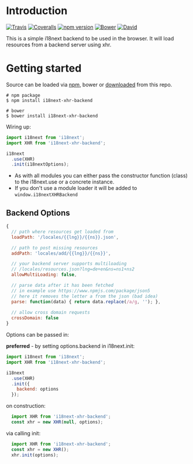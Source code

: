 # Introduction

[![Travis](https://img.shields.io/travis/i18next/i18next-xhr-backend/master.svg?style=flat-square)](https://travis-ci.org/i18next/i18next-xhr-backend)
[![Coveralls](https://img.shields.io/coveralls/i18next/i18next-xhr-backend/master.svg?style=flat-square)](https://coveralls.io/github/i18next/i18next-xhr-backend)
[![npm version](https://img.shields.io/npm/v/i18next-xhr-backend.svg?style=flat-square)](https://www.npmjs.com/package/i18next-xhr-backend)
[![Bower](https://img.shields.io/bower/v/i18next-xhr-backend.svg)]()
[![David](https://img.shields.io/david/i18next/i18next-xhr-backend.svg?style=flat-square)](https://david-dm.org/i18next/i18next-xhr-backend)

This is a simple i18next backend to be used in the browser. It will load resources from a backend server using xhr.

# Getting started

Source can be loaded via [npm](https://www.npmjs.com/package/i18next-xhr-backend), bower or [downloaded](https://github.com/i18next/i18next-xhr-backend/blob/master/i18nextXHRBackend.min.js) from this repo.

```
# npm package
$ npm install i18next-xhr-backend

# bower
$ bower install i18next-xhr-backend
```

Wiring up:

```js
import i18next from 'i18next';
import XHR from 'i18next-xhr-backend';

i18next
  .use(XHR)
  .init(i18nextOptions);
```

- As with all modules you can either pass the constructor function (class) to the i18next.use or a concrete instance.
- If you don't use a module loader it will be added to `window.i18nextXHRBackend`

## Backend Options

```js
{
  // path where resources get loaded from
  loadPath: '/locales/{{lng}}/{{ns}}.json',

  // path to post missing resources
  addPath: 'locales/add/{{lng}}/{{ns}}',

  // your backend server supports multiloading
  // /locales/resources.json?lng=de+en&ns=ns1+ns2
  allowMultiLoading: false,

  // parse data after it has been fetched
  // in example use https://www.npmjs.com/package/json5
  // here it removes the letter a from the json (bad idea)
  parse: function(data) { return data.replace(/a/g, ''); },
  
  // allow cross domain requests
  crossDomain: false
}
```

Options can be passed in:

**preferred** - by setting options.backend in i18next.init:

```js
import i18next from 'i18next';
import XHR from 'i18next-xhr-backend';

i18next
  .use(XHR)
  .init({
    backend: options
  });
```

on construction:

```js
  import XHR from 'i18next-xhr-backend';
  const xhr = new XHR(null, options);
```

via calling init:

```js
  import XHR from 'i18next-xhr-backend';
  const xhr = new XHR();
  xhr.init(options);
```
